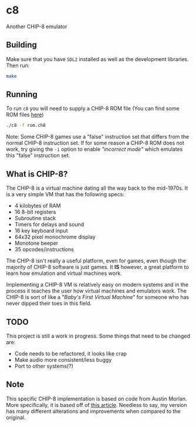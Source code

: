 # c8

Another CHIP-8 emulator

## Building

Make sure that you have `SDL2` installed as well as the development libraries.
Then run:

``` sh
make
```

## Running

To run `c8` you will need to supply a CHIP-8 ROM file (You can find some ROM
files [here](https://github.com/dmatlack/chip8/tree/master/roms/games))

``` sh
./c8 -f rom.ch8
```

Note: Some CHIP-8 games use a "false" instruction set that differs from the
normal CHIP-8 instruction set. If for some reason a CHIP-8 ROM does not work,
try giving the `-i` option to enable *"incorrect mode"* which emulates this
"false" instruction set.

## What is CHIP-8?

The CHIP-8 is a virtual machine dating all the way back to the mid-1970s.
It is a very simple VM that has the following specs:

- 4 kilobytes of RAM
- 16 8-bit registers
- Subroutine stack
- Timers for delays and sound
- 16 key keyboard input
- 64x32 pixel monochrome display
- Monotone beeper
- 35 opcodes/instructions

The CHIP-8 isn't really a useful platform, even for games, even though
the majority of CHIP-8 software is just games. It **IS** however, a
great platform to learn how emulation and virtual machines work.

Implementing a CHIP-8 VM is relatively easy on modern systems and in the
process it teaches the user how virtual machines and emulators work.
The CHIP-8 is sort of like a *"Baby's First Virtual Machine"* for someone
who has never dipped their toes in this field.

## TODO

This project is still a work in progress. Some things that need to be
changed are:

- Code needs to be refactored, it looks like crap
- Make audio more consistent/less buggy
- Port to other systems(?)

## Note

This specific CHIP-8 implementation is based on code from Austin Morlan.
More specifically, it is based off of
[this article](https://austinmorlan.com/posts/chip8_emulator/).
Needless to say, my version has many different alterations and improvements
when compared to the original.
